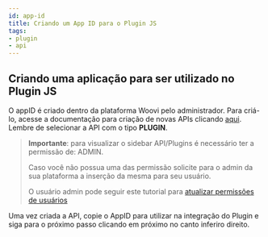 ```yaml
---
id: app-id
title: Criando um App ID para o Plugin JS
tags:
- plugin
- api
---
```


## Criando uma aplicação para ser utilizado no Plugin JS

O appID é criado dentro da plataforma Woovi pelo administrador. Para criá-lo, acesse a documentação para criação de novas APIs clicando [aqui](/docs/apis/api-getting-started). Lembre de selecionar a API com o tipo **PLUGIN**.

> **Importante**: para visualizar o sidebar API/Plugins é necessário ter a permissão de: ADMIN.
> 
> Caso você não possua uma das permissão solicite para o admin da sua plataforma a inserção da mesma para seu usuário.
> 
> O usuário admin pode seguir este tutorial para [atualizar permissões de usuários](/docs/FAQ/faq-users)

Uma vez criada a API, copie o AppID para utilizar na integração do Plugin e siga para o próximo passo clicando em próximo no canto inferiro direito.

